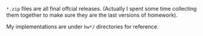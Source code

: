 `*.zip` files are all final offcial releases. (Actually I spent some time collecting them together to make sure they are the last versions of homework).

My implementations are under `hw*/` directories for reference.
